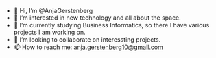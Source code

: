 - 👋 Hi, I’m @AnjaGerstenberg
- 👀 I’m interested in new technology and all about the space.
- 🌱 I’m currently studying Business Informatics, so there I have various projects I am working on.
- 💞️ I’m looking to collaborate on interessting projects.
- 📫 How to reach me: anja.gerstenberg10@gmail.com

<!---
AnjaGerstenberg10/AnjaGerstenberg10 is a ✨ special ✨ repository because its `README.md` (this file) appears on your GitHub profile.
You can click the Preview link to take a look at your changes.
--->
